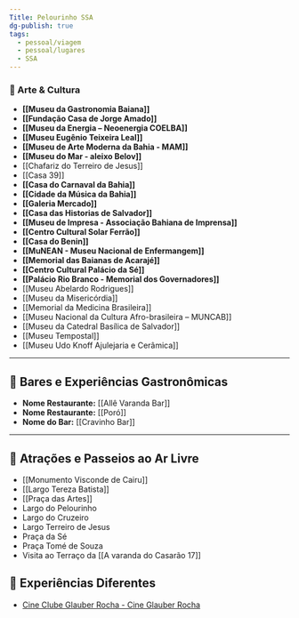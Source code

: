 ```yaml
---
Title: Pelourinho SSA
dg-publish: true
tags:
  - pessoal/viagem
  - pessoal/lugares
  - SSA
---
```

### 🎨 Arte & Cultura
- **[[Museu da Gastronomia Baiana]]**
- **[[Fundação Casa de Jorge Amado]]**
- **[[Museu da Energia – Neoenergia COELBA]]**
- **[[Museu Eugênio Teixeira Leal]]**
- **[[Museu de Arte Moderna da Bahia - MAM]]**
- **[[Museu do Mar - aleixo Belov]]**
- [[Chafariz do Terreiro de Jesus]]
- [[Casa 39]]
- **[[Casa do Carnaval da Bahia]]**
- **[[Cidade da Música da Bahia]]**
- **[[Galeria Mercado]]**
- **[[Casa das Historias de Salvador]]**
- **[[Museu de Impresa - Associação Bahiana de Imprensa]]**
- **[[Centro Cultural Solar Ferrão]]**
- **[[Casa do Benin]]**
- **[[MuNEAN - Museu Nacional de Enfermangem]]**
- **[[Memorial das Baianas de Acarajé]]**
- **[[Centro Cultural Palácio da Sé]]**
- **[[Palácio Rio Branco - Memorial dos Governadores]]**
- [[Museu Abelardo Rodrigues]]
- [[Museu da Misericórdia]]
- [[Memorial da Medicina Brasileira]]
- [[Museu Nacional da Cultura Afro-brasileira – MUNCAB]]
- [[Museu da Catedral Basílica de Salvador]]
- [[Museu Tempostal]]
- [[Museu Udo Knoff Ajulejaria e Cerâmica]]
---
## 🍹 Bares e Experiências Gastronômicas
- **Nome Restaurante:** [[Allê Varanda Bar]]
- **Nome Restaurante:** [[Poró]]
- **Nome do Bar:** [[Cravinho Bar]]
---
## 🌳 Atrações e Passeios ao Ar Livre
- [[Monumento Visconde de Cairu]]
- [[Largo Tereza Batista]]
- [[Praça das Artes]]
- Largo do Pelourinho
- Largo do Cruzeiro
- Largo Terreiro de Jesus
- Praça da Sé
- Praça Tomé de Souza
- Visita ao Terraço da [[A varanda do Casarão 17]]
## 🦔 Experiências Diferentes
- [Cine Clube Glauber Rocha - Cine Glauber Rocha](https://www.cineglauberrocha.com.br/)
